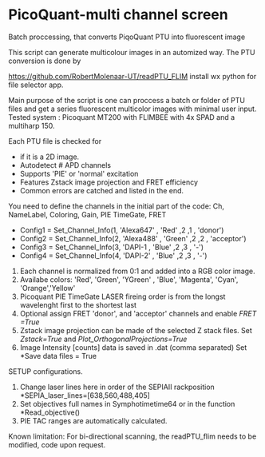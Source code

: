 # PicoQuant-multi channel screen
Batch proccessing, that converts PiqoQuant PTU into fluorescent image

This script can generate multicolour images in an automized way.
The PTU conversion is done by

https://github.com/RobertMolenaar-UT/readPTU_FLIM
install wx python for file selector app.

Main purpose of the script is one can proccess a batch or folder of PTU files and get a series fluorescent multicolor images with minimal user input.
Tested system : Picoquant MT200 with FLIMBEE with 4x SPAD and a multiharp 150.


Each PTU file is checked for
- if it is a 2D  image.
- Autodetect # APD channels 
- Supports 'PIE'  or 'normal' excitation
- Features Zstack image projection and FRET efficiency
- Common errors are catched and listed in the end.

You need to define the channels in the initial part of the code:
                  Ch,         NameLabel,        Coloring,   Gain,  PIE TimeGate, FRET
- Config1 = Set_Channel_Info(1, 'Alexa647'  	,   'Red'      ,2        ,1 ,      'donor')
- Config2 = Set_Channel_Info(2, 'Alexa488'    ,   'Green'    ,2        ,2 ,      'acceptor')
- Config3 = Set_Channel_Info(3,   'DAPI-1     ,   'Blue'     ,2        ,3 ,       '-')
- Config4 = Set_Channel_Info(4,   'DAPI-2'    ,   'Blue'     ,2        ,3 ,       '-')

1.  Each channel is normalized from 0:1 and added into a RGB color image.
2.  Availabe colors: 'Red', 'Green', 'YGreen' , 'Blue', 'Magenta', 'Cyan', 'Orange','Yellow'
3.  Picoquant PIE TimeGate LASER fireing order is from the longst wavelenght first to the shortest last
4.  Optional assign FRET 'donor', and 'acceptor' channels and enable *FRET =True*
5.  Zstack image projection can be made of the selected Z stack files. Set *Zstack=True* and *Plot_OrthogonalProjections=True*
6.  Image Intensity [counts] data is saved in .dat (comma separated) Set *Save data files = True



SETUP configurations.

1.  Change laser lines here in order of the SEPIAII rackposition *SEPIA_laser_lines=[638,560,488,405]
2.  Set objectives full names in Symphotimetime64 or in the function *Read_objective()
3.  PIE TAC ranges are automatically calculated.

Known limitation: For bi-directional scanning, the readPTU_flim needs to be modified, code upon request.










